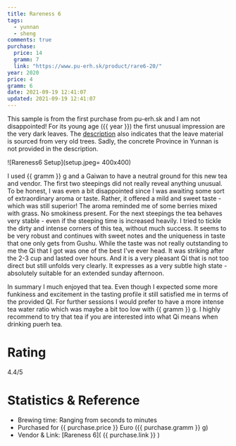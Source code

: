 ```yaml
---
title: Rareness 6
tags:
  - yunnan
  - sheng
comments: true
purchase:
  price: 14
  gramm: 7
  link: "https://www.pu-erh.sk/product/rare6-20/"
year: 2020
price: 4
gramm: 6
date: 2021-09-19 12:41:07
updated: 2021-09-19 12:41:07
---
```



This sample is from the first purchase from pu-erh.sk and I am not disappointed!
For its young age ({{ year }}) the first unusual impression are the very dark leaves. The [description](https://www.pu-erh.sk/product/rare6-20/) also indicates that the leave material is sourced from very old trees. Sadly, the concrete Province in Yunnan is not provided in the description.

![Rareness6 Setup](setup.jpeg= 400x400)


<!-- more -->

I used {{ gramm }} g and a Gaiwan to have a neutral ground for this new tea and vendor.
The first two steepings did not really reveal anything unusual. To be honest, I was even a bit disappointed since I was awaiting some sort of extraordinary aroma or taste. Rather, it offered a mild and sweet taste - which was still superior! The aroma reminded me of some berries mixed with grass. No smokiness present.
For the next steepings the tea behaves very stable - even if the steeping time is increased heavily. I tried to tickle the dirty and intense corners of this tea, without much success. It seems to be very robust and continues with sweet notes and the uniqueness in taste that one only gets from Gushu.
While the taste was not really outstanding to me the Qi that I got was one of the best I've ever head. It was striking after the 2-3 cup and lasted over hours. And it is a very pleasant Qi that is not too direct but still unfolds very clearly. It expresses as a very subtle high state - absolutely suitable for an extended sunday afternoon.


<!--
1st brewing
- relativ mild; noch nichts ungewöhnliches

2st 
-  immer noch sehr mild aber auch süß

3st
- astringenz kommt hinzu - ansonsten eher unauffällig

4th
- still very subtle although very strong characteristics of QI are coming through. Subtle high state (cha zui)

5th
-->


In summary I much enjoyed that tea. Even though I expected some more funkiness and excitement in the tasting profile it still satisfied me in terms of the provided QI. For further sessions I would prefer to have a more intense tea water ratio which was maybe a bit too low with {{ gramm }} g. I highly recommend to try that tea if you are interested into what Qi means when drinking puerh tea.


# Rating
4.4/5

# Statistics & Reference
- Brewing time: Ranging from seconds to minutes
- Purchased for {{ purchase.price }} Euro ({{ purchase.gramm }} g)
- Vendor & Link: [Rareness 6]( {{ purchase.link }} )

